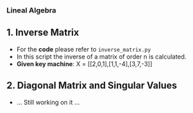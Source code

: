 ### Lineal Algebra

## 1. Inverse Matrix

- For the **code** please refer to `inverse_matrix.py`
- In this script the inverse of a matrix of order n is calculated.
- **Given key machine**: X = [[2,0,1],[1,1,-4],[3,7,-3]]

## 2. Diagonal Matrix and Singular Values

- ... Still working on it ...
